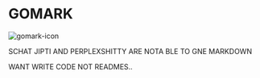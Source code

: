 # GOMARK

![gomark-icon](https://github.com/user-attachments/assets/b68c671c-944a-4a61-9f7e-ebc5bbd73bdf)

SCHAT JIPTI AND PERPLEXSHITTY ARE NOTA BLE TO GNE MARKDOWN

WANT WRITE CODE NOT READMES..
